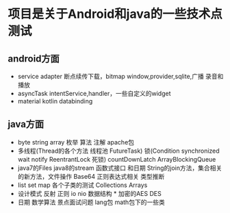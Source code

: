 # 项目是关于Android和java的一些技术点测试

## android方面
* service adapter 断点续传下载，bitmap window,provider,sqlite,广播 录音和播放
* asyncTask intentService,handler，一些自定义的widget
* material kotlin databinding 


## java方面
* byte string array 枚举  算法 注解 apache包 
* 多线程(Thread的各个方法 线程池 FutureTask) 锁(Condition synchronized wait notify ReentrantLock 死锁) countDownLatch ArrayBlockingQueue  
* java7的Files java8的stream 函数式接口 和日期 String的join方法，集合相关的新方法，文件操作 Base64 正则表达式相关 类型推断
* list set map 各个子类的测试 Collections Arrays
* 设计模式 反射 正则 io nio 数据结构 * 加密的AES DES
* 日期 数学算法 景点面试问题 lang包 math包下的一些类
